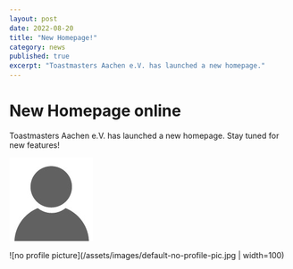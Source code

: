 ```yaml
---
layout: post
date: 2022-08-20
title: "New Homepage!"
category: news
published: true
excerpt: "Toastmasters Aachen e.V. has launched a new homepage."
---
```


# New Homepage online

Toastmasters Aachen e.V. has launched a new homepage. Stay tuned for new features!

![no profile picture](/assets/images/default-no-profile-pic.jpg)

![no profile picture](/assets/images/default-no-profile-pic.jpg | width=100)
